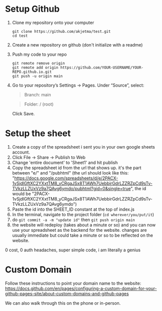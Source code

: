 # Setup Github

1. Clone my repository onto your computer 
    ```
    git clone https://github.com/akjetma/test.git
    cd test
    ```
2. Create a new repository on github (don't initialize with a readme)
3. Push my code to your repo
    ```
    git remote remove origin
    git remote add origin https://github.com/YOUR-USERNAME/YOUR-REPO.github.io.git
    git push -u origin main
    ```
4. Go to your repository’s Settings → Pages. Under “Source”, select:
    
    > Branch: main

    > Folder: / (root)

    Click Save.

# Setup the sheet

1. Create a copy of the spreadsheet i sent you in your own google sheets account.
2. Click File -> Share -> Publish to Web
3. Change 'entire document' to 'Sheet1' and hit publish
4. Copy the spreadsheet id from the url that shows up. it's the part between "e/" and "/pubhtml" (the url should look like this: "https://docs.google.com/spreadsheets/d/e/2PACX-1vSjdlGftXC2YXxtTM8_yCRgaJSx8T1AWh7UebbirGdrLZZRZpCd9sTv-TVkzLLZUxVz9a7QAvg6ymdo/pubhtml?gid=0&single=true", the id would be "2PACX-1vSjdlGftXC2YXxtTM8_yCRgaJSx8T1AWh7UebbirGdrLZZRZpCd9sTv-TVkzLLZUxVz9a7QAvg6ymdo")
5. Paste the id into the SHEET_ID constant at the top of index.js
6. In the terminal, navigate to the project folder (`cd wherever/you/put/it`)
7. do `git commit -a -m "update id"` then `git push origin main`
8. the website will redeploy (takes about a minute or so) and you can now use your spreadsheet as the backend for the website. changes are usually immediate but could take a minute or so to be reflected on the website. 

0 cost, 0 auth headaches, super simple code, i am literally a genius

# Custom Domain 

Follow these instructions to point your domain name to the website: https://docs.github.com/en/pages/configuring-a-custom-domain-for-your-github-pages-site/about-custom-domains-and-github-pages

We can also walk through this on the phone or in-person.